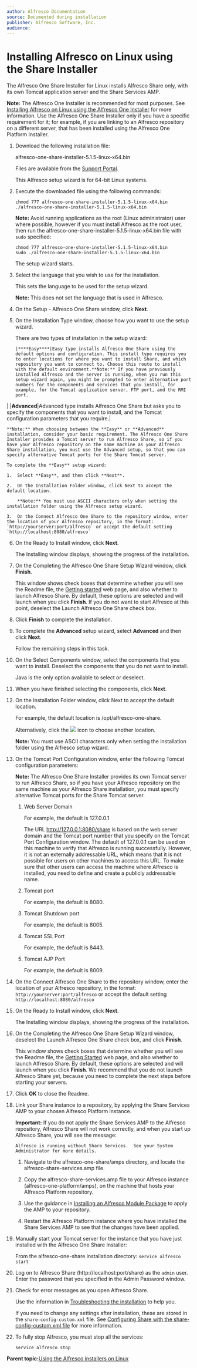 ```yaml
---
author: Alfresco Documentation
source: Documented during installation
publisher: Alfresco Software, Inc.
audience: 
---
```


# Installing Alfresco on Linux using the Share Installer

The Alfresco One Share Installer for Linux installs Alfresco Share only, with its own Tomcat application server and the Share Services AMP.

**Note:** The Alfresco One Installer is recommended for most purposes. See [Installing Alfresco on Linux using the Alfresco One Installer](simpleinstall-enterprise-lin.md) for more information. Use the Alfresco One Share Installer only if you have a specific requirement for it; for example, if you are linking to an Alfresco repository on a different server, that has been installed using the Alfresco One Platform Installer.

1.  Download the following installation file:

    alfresco-one-share-installer-5.1.5-linux-x64.bin

    Files are available from the [Support Portal](http://support.alfresco.com/).

    This Alfresco setup wizard is for 64-bit Linux systems.

2.  Execute the downloaded file using the following commands:

    ```
    chmod 777 alfresco-one-share-installer-5.1.5-linux-x64.bin 
    ./alfresco-one-share-installer-5.1.5-linux-x64.bin
    ```

    **Note:** Avoid running applications as the root \(Linux administrator\) user where possible, however if you must install Alfresco as the root user, then run the alfresco-one-share-installer-5.1.5-linux-x64.bin file with `sudo` specified:

    ```
    chmod 777 alfresco-one-share-installer-5.1.5-linux-x64.bin 
    sudo ./alfresco-one-share-installer-5.1.5-linux-x64.bin
    ```

    The setup wizard starts.

3.  Select the language that you wish to use for the installation.

    This sets the language to be used for the setup wizard.

    **Note:** This does not set the language that is used in Alfresco.

4.  On the Setup - Alfresco One Share window, click **Next**.

5.  On the Installation Type window, choose how you want to use the setup wizard.

    There are two types of installation in the setup wizard:

        |****Easy****|Easy type installs Alfresco One Share using the default options and configuration. This install type requires you to enter locations for where you want to install Share, and which repository you want to connect to. Choose this route to install with the default environment.**Note:** If you have previously installed Alfresco and the server is running, when you run this setup wizard again, you might be prompted to enter alternative port numbers for the components and services that you install, for example, for the Tomcat application server, FTP port, and the RMI port.

|
    |****Advanced****|Advanced type installs Alfresco One Share but asks you to specify the components that you want to install, and the Tomcat configuration parameters that you require.|

    **Note:** When choosing between the **Easy** or **Advanced** installation, consider your basic requirement. The Alfresco One Share Installer provides a Tomcat server to run Alfresco Share, so if you have your Alfresco repository on the same machine as your Alfresco Share installation, you must use the Advanced setup, so that you can specify alternative Tomcat ports for the Share Tomcat server.

    To complete the **Easy** setup wizard:

    1.  Select **Easy**, and then click **Next**.

    2.  On the Installation Folder window, click Next to accept the default location.

        **Note:** You must use ASCII characters only when setting the installation folder using the Alfresco setup wizard.

    3.  On the Connect Alfresco One Share to the repository window, enter the location of your Alfresco repository, in the format: `http://yourserver:port/alfresco` or accept the default setting `http://localhost:8080/alfresco`

6.  On the Ready to Install window, click **Next**.

    The Installing window displays, showing the progress of the installation.

7.  On the Completing the Alfresco One Share Setup Wizard window, click **Finish**.

    This window shows check boxes that determine whether you will see the Readme file, the [Getting started](http://www.alfresco.com/resources/documentation/getting-started/) web page, and also whether to launch Alfresco Share. By default, these options are selected and will launch when you click **Finish**. If you do not want to start Alfresco at this point, deselect the Launch Alfresco One Share check box.

8.  Click **Finish** to complete the installation.

9.  To complete the **Advanced** setup wizard, select **Advanced** and then click **Next**.

    Follow the remaining steps in this task.

10. On the Select Components window, select the components that you want to install. Deselect the components that you do not want to install.

    Java is the only option available to select or deselect.

11. When you have finished selecting the components, click **Next**.

12. On the Installation Folder window, click Next to accept the default location.

    For example, the default location is /opt/alfresco-one-share.

    Alternatively, click the ![](../images/installlocation-icon.png) icon to choose another location.

    **Note:** You must use ASCII characters only when setting the installation folder using the Alfresco setup wizard.

13. On the Tomcat Port Configuration window, enter the following Tomcat configuration parameters:

    **Note:** The Alfresco One Share Installer provides its own Tomcat server to run Alfresco Share, so if you have your Alfresco repository on the same machine as your Alfresco Share installation, you must specify alternative Tomcat ports for the Share Tomcat server.

    1.  Web Server Domain

        For example, the default is 127.0.0.1

        The URL http://127.0.0.1:8080/share is based on the web server domain and the Tomcat port number that you specify on the Tomcat Port Configuration window. The default of 127.0.0.1 can be used on this machine to verify that Alfresco is running successfully. However, it is not an externally addressable URL, which means that it is not possible for users on other machines to access this URL. To make sure that other users can access the machine where Alfresco is installed, you need to define and create a publicly addressable name.

    2.  Tomcat port

        For example, the default is 8080.

    3.  Tomcat Shutdown port

        For example, the default is 8005.

    4.  Tomcat SSL Port

        For example, the default is 8443.

    5.  Tomcat AJP Port

        For example, the default is 8009.

14. On the Connect Alfresco One Share to the repository window, enter the location of your Alfresco repository, in the format: `http://yourserver:port/alfresco` or accept the default setting `http://localhost:8080/alfresco`

15. On the Ready to Install window, click **Next**.

    The Installing window displays, showing the progress of the installation.

16. On the Completing the Alfresco One Share Setup Wizard window, deselect the Launch Alfresco One Share check box, and click **Finish**.

    This window shows check boxes that determine whether you will see the Readme file, the [Getting Started](http://www.alfresco.com/resources/documentation/getting-started/) web page, and also whether to launch Alfresco Share. By default, these options are selected and will launch when you click **Finish**. We recommend that you do not launch Alfresco Share yet, because you need to complete the next steps before starting your servers.

17. Click **OK** to close the Readme.

18. Link your Share instance to a repository, by applying the Share Services AMP to your chosen Alfresco Platform instance.

    **Important:** If you do not apply the Share Services AMP to the Alfresco repository, Alfresco Share will not work correctly, and when you start up Alfresco Share, you will see the message:

    ```
    Alfresco is running without Share Services.  See your System Administrator for more details.
    ```

    1.  Navigate to the alfresco-one-share/amps directory, and locate the alfresco-share-services.amp file.

    2.  Copy the alfresco-share-services.amp file to your Alfresco instance \(alfresco-one-platform/amps\), on the machine that hosts your Alfresco Platform repository.

    3.  Use the guidance in [Installing an Alfresco Module Package](amp-install.md) to apply the AMP to your repository.

    4.  Restart the Alfresco Platform instance where you have installed the Share Services AMP to see that the changes have been applied.

19. Manually start your Tomcat server for the instance that you have just installed with the Alfresco One Share Installer:

    From the alfresco-one-share installation directory: `service alfresco start`

20. Log on to Alfresco Share \(http://localhost:port/share\) as the `admin` user. Enter the password that you specified in the Admin Password window.

21. Check for error messages as you open Alfresco Share.

    Use the information in [Troubleshooting the installation](install-share-troubleshooting.md) to help you.

    If you need to change any settings after installation, these are stored in the `share-config-custom.xml` file. See [Configuring Share with the share-config-custom.xml file](share-customizing-custom-config-file.md) for more information.

22. To fully stop Alfresco, you must stop all the services:

    `service alfresco stop`


**Parent topic:**[Using the Alfresco installers on Linux](../concepts/installs-lin-intro.md)

